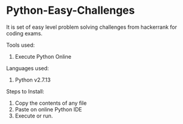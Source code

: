 # Python-Easy-Challenges
It is set of easy level problem solving challenges from hackerrank for coding exams.

Tools used:
1. Execute Python Online

Languages used:
1. Python v2.7.13

Steps to Install:
1. Copy the contents of any file
2. Paste on online Python IDE
3. Execute or run.
